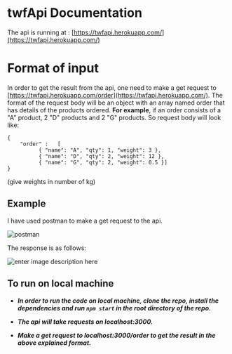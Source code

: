 # twfApi Documentation 

The api is running at : [https://twfapi.herokuapp.com/](https://twfapi.herokuapp.com/)


# Format of input
In order to get the result from the api, one need to make a get request to [https://twfapi.herokuapp.com/order](https://twfapi.herokuapp.com/).
The format of the request body will be an object with an array named order that has details of the products ordered.
**For example**, if an order consists of a "A" product, 2 "D" products and 2 "G" products. 
So request body will look like:

    {
    	"order" :	[ 
    		  { "name": "A", "qty": 1, "weight": 3 },
    		  { "name": "D", "qty": 2, "weight": 12 },
    		  { "name": "G", "qty": 2, "weight": 0.5 }]
    }


(give weights in number of kg)

## Example
I have used postman to make a get request to the api.

![postman](https://i.ibb.co/7rzfRZL/postman.png)


The response is as follows:

![enter image description here](https://i.ibb.co/ry9Vtgw/response.png)


## To run on local machine
 - ***In order to run the code on local machine, clone the repo, install the dependencies and run `npm start` in the root directory of the
   repo.***
   
 - ***The api will take requests on localhost:3000.***
 - ***Make a get request to localhost:3000/order to get the result in the above explained format.***
